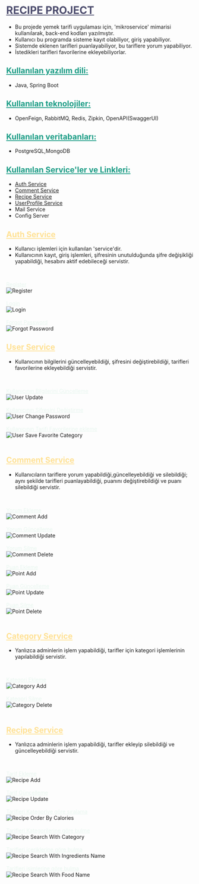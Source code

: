 # <font color = "#4C4C6D"><u> RECIPE PROJECT </u> </font>
- Bu projede yemek tarifi uygulaması için, 'mikroservice' mimarisi kullanılarak, back-end kodları yazılmıştır.
- Kullanıcı bu programda sisteme kayıt olabiliyor, giriş yapabiliyor. 
- Sistemde eklenen tarifleri puanlayabiliyor, bu tariflere yorum yapabiliyor. 
- İstedikleri tarifleri favorilerine ekleyebiliyorlar.

## <font color = "#1B9C85"><u>Kullanılan yazılım dili: </u> </font>
- Java, Spring Boot

## <font color="#1B9C85"> <u> Kullanılan teknolojiler: </u> </font>
- OpenFeign, RabbitMQ, Redis, Zipkin, OpenAPI(SwaggerUI)

## <font color="#1B9C85"><u> Kullanılan veritabanları: </u></font>
- PostgreSQL,MongoDB

## <font color="#1B9C85"><u>Kullanılan Service'ler ve Linkleri: </u></font>
* [Auth Service](http://localhost:8060/swagger-ui/index.html)
* [Comment Service](http://localhost:8070/swagger-ui/index.html)
* [Recipe Service](http://localhost:8080/swagger-ui/index.html)
* [UserProfile Service](http://localhost:8090/swagger-ui/index.html)
* Mail Service
* Config Server

## <font color = "#FFE194"><u> Auth Service</u></font>
- Kullanıcı işlemleri için kullanılan 'service'dir.
- Kullanıcının kayıt, giriş işlemleri, şifresinin unutulduğunda şifre değişikliği yapabildiği, 
hesabını aktif edebileceği servistir. 
</br>

<font color ="E8F6EF"><u>Register</u></font></br>
![Register](SwaggerScreenShot/authservice/auth-register.png) </br></br>
<font color ="E8F6EF"><u>Login</u></font></br>
![Login](SwaggerScreenShot/authservice/auth-login.png) </br></br>
<font color ="E8F6EF"><u>Forgot Password</u></font></br>
![Forgot Password](SwaggerScreenShot/authservice/auth-forgotpassword.png)

## <font color = "#FFE194"><u>User Service</u></font>
- Kullanıcının bilgilerini güncelleyebildiği, şifresini değiştirebildiği, 
tarifleri favorilerine ekleyebildiği servistir.
</br>

<font color ="E8F6EF"><u>Kullanıcının Bilgilerini Güncelleme</u></font></br>
![User Update](SwaggerScreenShot/userservice/user-update.png)</br></br>
<font color ="E8F6EF"><u>Kullanıcının Şifresini Değiştirme</u></font></br>
![User Change Password](SwaggerScreenShot/userservice/user-changepass.png)</br></br>
<font color ="E8F6EF"><u>Kullanıcının Tarifi Favorilerine ekleme</u></font></br>
![User Save Favorite Category](SwaggerScreenShot/userservice/user-save-favoriterecipe.png)</br></br>

## <font color = "#FFE194"><u> Comment Service </u></font>
- Kullanıcıların tariflere yorum yapabildiği,güncelleyebildiği ve silebildiği; aynı şekilde
tarifleri puanlayabildiği, puanını değiştirebildiği ve puanı silebildiği servistir.
</br>

<font color ="E8F6EF"><u>Yorum Ekleme</u></font></br>
![Comment Add](SwaggerScreenShot/commentservice/comment-add.png)</br></br>
<font color ="E8F6EF"><u>Yorum Güncelleme</u></font></br>
![Comment Update](SwaggerScreenShot/commentservice/comment-update.png)</br></br>
<font color ="E8F6EF"><u>Yorum Silme</u></font></br>
![Comment Delete](SwaggerScreenShot/commentservice/comment-delete.png)</br></br>
<font color ="E8F6EF"><u>Puan Ekleme</u></font></br>
![Point Add](SwaggerScreenShot/pointservice/point-add.png)</br></br>
<font color ="E8F6EF"><u>Puan Güncelleme</u></font></br>
![Point Update](SwaggerScreenShot/pointservice/point-update.png)</br></br>
<font color ="E8F6EF"><u>Puan Silme</u></font></br>
![Point Delete](SwaggerScreenShot/pointservice/point-delete.png)</br></br>

## <font color = "#FFE194"><u> Category Service </u></font>
- Yanlızca adminlerin işlem yapabildiği, tarifler için kategori işlemlerinin yapılabildiği servistir.
</br>

<font color ="E8F6EF"><u>Kategori Ekleme</u></font></br>
![Category Add](SwaggerScreenShot/categoryservice/category-save.png)</br></br>
<font color ="E8F6EF"><u>Kategori Silme</u></font></br>
![Category Delete](SwaggerScreenShot/categoryservice/category-delete.png)</br></br>

## <font color = "#FFE194"><u> Recipe Service </u></font>
- Yanlızca adminlerin işlem yapabildiği, tarifler ekleyip silebildiği ve güncelleyebildiği servistir.
</br>

<font color ="E8F6EF"><u>Tarif Ekleme</u></font></br>
![Recipe Add](SwaggerScreenShot/recipeservice/recipe-save.png)</br></br>
<font color ="E8F6EF"><u>Tarif Güncelleme</u></font></br>
![Recipe Update](SwaggerScreenShot/recipeservice/recipe-update.png)</br></br>
<font color ="E8F6EF"><u>Tarifleri Kategoriye göre sıralama</u></font></br>
![Recipe Order By Calories](SwaggerScreenShot/recipeservice/recipe-orderby-calories.png)</br></br>
<font color ="E8F6EF"><u>Tarifleri Kategorilerine göre bulme</u></font></br>
![Recipe Search With Category](SwaggerScreenShot/recipeservice/recipe-search-recipe-withcategory.png)</br></br>
<font color ="E8F6EF"><u>Tarifleri içeriklerine göre bulma</u></font></br>
![Recipe Search With Ingredients Name](SwaggerScreenShot/recipeservice/recipe-search-recipewith-ingredientsname.png)</br></br>
<font color ="E8F6EF"><u>Tarifleri isimlerine göre bulma</u></font></br>
![Recipe Search With Food Name](SwaggerScreenShot/recipeservice/recipe-searchwith-foodname.png)</br></br>